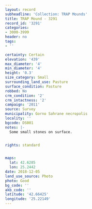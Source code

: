```yaml
---
layout: record
subheadline: 'Collection: TRAP Mounds'
title: TRAP Mound - 3291
record_id: '3291'
categories:
- 3000-3999
header: no
tags:
- ''

certainty: Certain
elevation: '439'
max_diameter: '4'
min_diameter: '4'
height: '0.3'
size_category: Small
surrounding_land_use: Pasture
surface_condition: Pasture
robbed: No
crm_condition: '2'
crm_intactness: '2'
campaign: '2011'
source: Survey
municipality: Gorno Sahrane necropolis
locality: ''
bgcode: DS001
notes: |-
  Some small stones on surface.


rights: standard


maps:
  lat: 42.6285
  lon: 25.2442
date: 2018-12-05
land_use_source: Photo
photo: Good
bg_code: ''
akb_code: ''
latitude: '42.66425'
longitude: '25.22149'
---
```

